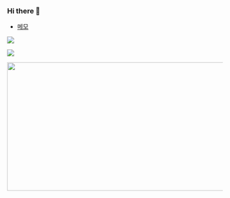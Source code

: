 ### Hi there 👋



<!--
[경력](https://github.com/HyeongJinK/HyeongJinK/blob/master/career.md)




[![Hits](https://hits.seeyoufarm.com/api/count/incr/badge.svg?url=https%3A%2F%2Fgithub.com%2Fnapasun)](https://github.com/napasun)
**napasun/napasun** is a ✨ _special_ ✨ repository because its `README.md` (this file) appears on your GitHub profile.

Here are some ideas to get you started:

- 🔭 I’m currently working on ...
- 🌱 I’m currently learning ...
- 👯 I’m looking to collaborate on ...
- 🤔 I’m looking for help with ...
- 💬 Ask me about ...
- 📫 How to reach me: ...
- 😄 Pronouns: ...
- ⚡ Fun fact: ...
-->

<!-- * [about](https://nanpasun.notion.site/35fd41e490b6417cbd5a0bdb5179e9a2)
* [경력기술서](https://nanpasun.notion.site/7395ef433ffa475c8093774ad390ac50)
* [티스토리 블로그](https://napasun-programming.tistory.com/)
* [메모](https://nanpasun.notion.site/nanpasun/772f52ebd3fe43d2a512cffdffe88132) -->
* [메모](https://HyeongJinK.github.io)


![](https://github-readme-stats.vercel.app/api/top-langs/?username=HyeongJinK&layout=compact&theme=dracula)

![](https://github-readme-stats.vercel.app/api?username=HyeongJinK&show_icons=true&theme=dracula&locale=kr)

<!-- ![java](https://img.shields.io/badge/java-%EC%9A%B0%EC%99%95-red?logo=java) -->


<img
  src="https://render.gitanimals.org/farms/HyeongJinK"
  width="600"
  height="300"
/>

